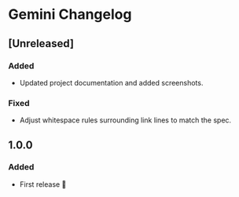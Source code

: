 <!-- Keep a Changelog guide -> https://keepachangelog.com -->

# Gemini Changelog

## [Unreleased]

### Added

- Updated project documentation and added screenshots.

### Fixed

- Adjust whitespace rules surrounding link lines to match the spec.

## 1.0.0

### Added

- First release 🎉
